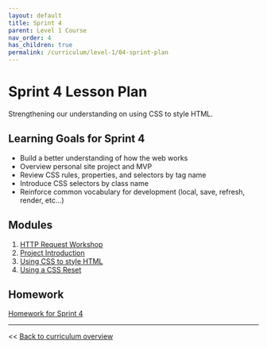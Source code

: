 ```yaml
---
layout: default
title: Sprint 4
parent: Level 1 Course
nav_order: 4
has_children: true
permalink: /curriculum/level-1/04-sprint-plan
---
```


# Sprint 4 Lesson Plan

Strengthening our understanding on using CSS to style HTML. 

## Learning Goals for Sprint 4
* Build a better understanding of how the web works
* Overview personal site project and MVP
* Review CSS rules, properties, and selectors by tag name
* Introduce CSS selectors by class name
* Reinforce common vocabulary for development (local, save, refresh, render, etc...)

## Modules
1. [HTTP Request Workshop](../../modules/http-requests)
1. [Project Introduction](../../modules/level-1-project/mvp)
1. [Using CSS to style HTML](../../modules/using-css-to-style-html)
1. [Using a CSS Reset](../../modules/using-a-css-reset)

## Homework
[Homework for Sprint 4](./homework)

---
<< [Back to curriculum overview](../../level-1)
